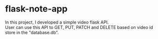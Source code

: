 # flask-note-app
In this project, I developed a simple video flask API.\
User can use this API to GET, PUT, PATCH and DELETE based on video id store in the "database.db".